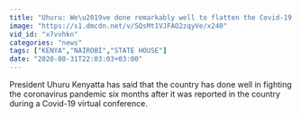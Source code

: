 ```yaml
---
title: "Uhuru: We\u2019ve done remarkably well to flatten the Covid-19 curve"
image: "https://s1.dmcdn.net/v/SQsMt1VJFAO2zqyVe/x240"
vid_id: "x7vvhkn"
categories: "news"
tags: ["KENYA","NAIROBI","STATE HOUSE"]
date: "2020-08-31T22:03:03+03:00"
---
```

President Uhuru Kenyatta has said that the country has done well in fighting the coronavirus pandemic six months after it was reported in the country during a Covid-19 virtual conference. 
